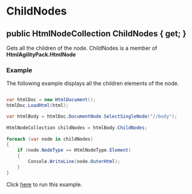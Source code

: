 # ChildNodes

## public HtmlNodeCollection ChildNodes { get; }

Gets all the children of the node. ChildNodes is a member of **HtmlAgilityPack.HtmlNode**

### Example

The following example displays all the children elements of the node.

```csharp

var htmlDoc = new HtmlDocument();
htmlDoc.LoadHtml(html);

var htmlBody = htmlDoc.DocumentNode.SelectSingleNode("//body");
		
HtmlNodeCollection childNodes = htmlBody.ChildNodes;
		
foreach (var node in childNodes)
{
    if (node.NodeType == HtmlNodeType.Element)
    {
        Console.WriteLine(node.OuterHtml);
    }
}	

```

Click [here](https://dotnetfiddle.net/9drY3o) to run this example.
